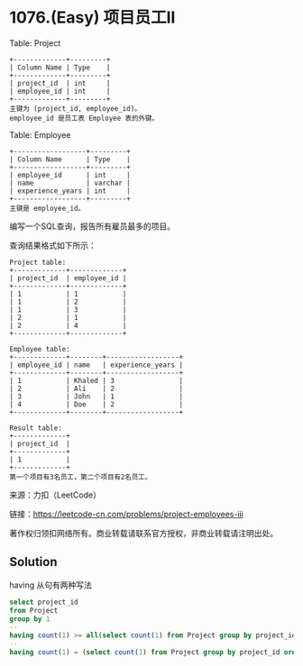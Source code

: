 # 1076.(Easy) 项目员工II

Table: Project
```
+-------------+---------+
| Column Name | Type    |
+-------------+---------+
| project_id  | int     |
| employee_id | int     |
+-------------+---------+
主键为 (project_id, employee_id)。
employee_id 是员工表 Employee 表的外键。
```
Table: Employee
```
+------------------+---------+
| Column Name      | Type    |
+------------------+---------+
| employee_id      | int     |
| name             | varchar |
| experience_years | int     |
+------------------+---------+
主键是 employee_id。
```

编写一个SQL查询，报告所有雇员最多的项目。

查询结果格式如下所示：
```
Project table:
+-------------+-------------+
| project_id  | employee_id |
+-------------+-------------+
| 1           | 1           |
| 1           | 2           |
| 1           | 3           |
| 2           | 1           |
| 2           | 4           |
+-------------+-------------+

Employee table:
+-------------+--------+------------------+
| employee_id | name   | experience_years |
+-------------+--------+------------------+
| 1           | Khaled | 3                |
| 2           | Ali    | 2                |
| 3           | John   | 1                |
| 4           | Doe    | 2                |
+-------------+--------+------------------+

Result table:
+-------------+
| project_id  |
+-------------+
| 1           |
+-------------+
第一个项目有3名员工，第二个项目有2名员工。
```

来源：力扣（LeetCode）

链接：https://leetcode-cn.com/problems/project-employees-iii 

著作权归领扣网络所有。商业转载请联系官方授权，非商业转载请注明出处。



## Solution 

having 从句有两种写法

```sql
select project_id
from Project 
group by 1
--
having count(1) >= all(select count(1) from Project group by project_id)
--
having count(1) = (select count(1) from Project group by project_id order by 1 desc limit 1)
```
    